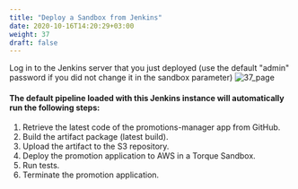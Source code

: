 ```yaml
---
title: "Deploy a Sandbox from Jenkins"
date: 2020-10-16T14:20:29+03:00
weight: 37
draft: false
---
```

Log in to the Jenkins server that you just deployed (use the default "admin" password if you did not change it in the sandbox parameter)
 ![37_page](/images/module3/37_page.png)
 
#### The default pipeline loaded with this Jenkins instance will automatically run the following steps:

1. Retrieve the latest code of the promotions-manager app from GitHub.
2. Build the artifact package (latest build).
3. Upload the artifact to the S3 repository.
4. Deploy the promotion application to AWS in a Torque Sandbox.
5. Run tests.
6. Terminate the promotion application.

